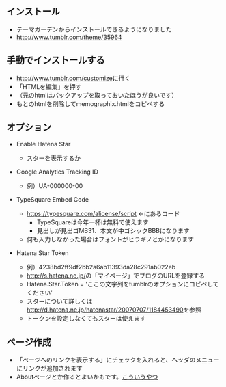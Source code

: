 ## インストール

* テーマガーデンからインストールできるようになりました
* <a href="http://www.tumblr.com/theme/35964">http://www.tumblr.com/theme/35964</a>


## 手動でインストールする

* <a href="http://www.tumblr.com/customize">http://www.tumblr.com/customize</a>に行く
* 「HTMLを編集」を押す
* （元のhtmlはバックアップを取っておいたほうが良いです）
* もとのhtmlを削除してmemographix.htmlをコピペする


## オプション

* Enable Hatena Star
    * スターを表示するか

* Google Analytics Tracking ID
    * 例）UA-000000-00

* TypeSquare Embed Code
    * <a href="https://typesquare.com/alicense/script">https://typesquare.com/alicense/script</a> ←にあるコード
		* TypeSquareは今年一杯は無料で使えます
		* 見出しが見出ゴMB31、本文が中ゴシックBBBになります
    * 何も入力しなかった場合はフォントがヒラギノとかになります
		
* Hatena Star Token
    * 例）4238bd2ff9df2bb2a6ab11393da28c291ab022eb
    * <a href="http://s.hatena.ne.jp/">http://s.hatena.ne.jp/</a>の「マイページ」でブログのURLを登録する
    * Hatena.Star.Token = 'ここの文字列をtumblrのオプションにコピペしてください'
    * スターについて詳しくは<a href="http://d.hatena.ne.jp/hatenastar/20070707/1184453490">http://d.hatena.ne.jp/hatenastar/20070707/1184453490</a>を参照
    * トークンを設定しなくてもスターは使えます

## ページ作成

* 「ページへのリンクを表示する」にチェックを入れると、ヘッダのメニューにリンクが追加されます
* Aboutページとか作るとよいかもです。<a href="http://memo.sanographix.net/about">こういうやつ</a>